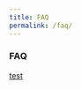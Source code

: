 ```yaml
---
title: FAQ
permalink: /faq/
---
```

### **FAQ**

[test](/files/2022%204E5N%20Prelim%20Exam_Instructions_students.pdf)